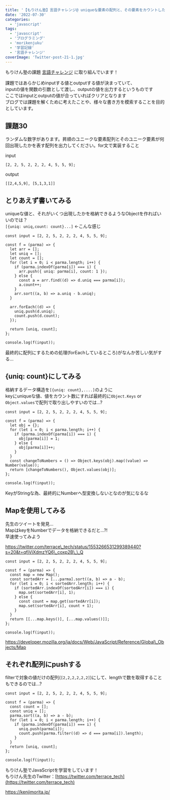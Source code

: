 ```yaml
---
title: '【もりけん塾】言語チャレンジ@￼uniqueな要素の配列と、その要素をカウントした配列をつくる'
date: '2022-07-30'
categories:
  - 'javascript'
tags:
  - 'javascript'
  - 'プログラミング'
  - 'morikenjuku'
  - '学習記録'
  - '言語チャレンジ'
coverImage: 'Twitter-post-21-1.jpg'
---
```


もりけん塾の課題 [言語チャレンジ](https://github.com/kenmori/handsonFrontend/blob/master/work/basic/Work.md) に取り組んでいます！

課題ではあらかじめinputする値とoutputする値が決まっていて、  
inputの値を関数の引数として渡し、outputの値を出力するというものです  
ここではinputとoutputの値が合っていればクリアとなります  
ブログでは課題を解くために考えたことや、様々な書き方を模索することを目的としています。

## 課題30

ランダムな数字があります。昇順のユニークな要素配列とそのユニーク要素が何回出現したかを表す配列を出力してください。for文で実装すること

input

```
[2, 2, 5, 2, 2, 2, 4, 5, 5, 9];
```

output

```
[[2,4,5,9], [5,1,3,1]]
```

## とりあえず書いてみる

uniqueな値と、それがいくつ出現したかを格納できるようなObjectを作ればいいのでは？  
`[{uniq: uniq,count: count}...]` ←こんな感じ

```
const input = [2, 2, 5, 2, 2, 2, 4, 5, 5, 9];

const f = (parma) => {
  let arr = [];
  let uniq = [];
  let count = [];
  for (let i = 0; i < parma.length; i++) {
    if (parma.indexOf(parma[i]) === i) {
      arr.push({ uniq: parma[i], count: 1 });
    } else {
      const a = arr.find((d) => d.uniq === parma[i]);
      a.count++;
    }
    arr.sort((a, b) => a.uniq - b.uniq);
  }

  arr.forEach((d) => {
    uniq.push(d.uniq);
    count.push(d.count);
  });

  return [uniq, count];
};

console.log(f(input));
```

最終的に配列にするための処理(forEachしているところ)がなんか苦しい気がする...

## {uniq: count}にしてみる

格納するデータ構造を`[{uniq: count},....]`のように  
keyにuniqueな値、値をカウント数にすれば最終的に`Object.Keys` or `Object.values`で配列で取り出しやすいのでは...?

```
const input = [2, 2, 5, 2, 2, 2, 4, 5, 5, 9];

const f = (parma) => {
  let obj = {};
  for (let i = 0; i < parma.length; i++) {
    if (parma.indexOf(parma[i]) === i) {
      obj[parma[i]] = 1;
    } else {
      obj[parma[i]]++;
    }
  }
  const changeToNumbers = () => Object.keys(obj).map((value) => Number(value));
  return [changeToNumbers(), Object.values(obj)];
};

console.log(f(input));
```

KeyがStringな為、最終的にNumberへ型変換しないとなのが気になるな

## Mapを使用してみる

先生のツイートを発見...  
MapはkeyをNumberでデータを格納できるだと...?!  
早速使ってみよう

https://twitter.com/terrace\_tech/status/1553266531299389440?s=20&t=qfjViXdmzYQ6\_coxp2B\_\_Q

```
const input = [2, 2, 5, 2, 2, 2, 4, 5, 5, 9];

const f = (parma) => {
  const map = new Map();
  const sortedArr = [...parma].sort((a, b) => a - b);
  for (let i = 0; i < sortedArr.length; i++) {
    if (sortedArr.indexOf(sortedArr[i]) === i) {
      map.set(sortedArr[i], 1);
    } else {
      const count = map.get(sortedArr[i]);
      map.set(sortedArr[i], count + 1);
    }
  }
  return [[...map.keys()], [...map.values()]];
};

console.log(f(input));
```

https://developer.mozilla.org/ja/docs/Web/JavaScript/Reference/Global\_Objects/Map

## それぞれ配列にpushする

filterで対象の値だけの配列(`[2,2,2,2,2,2]`)にして、lengthで数を取得することもできるのでは...?

```
const input = [2, 2, 5, 2, 2, 2, 4, 5, 5, 9];

const f = (parma) => {
  const count = [];
  const uniq = [];
  parma.sort((a, b) => a - b);
  for (let i = 0; i < parma.length; i++) {
    if (parma.indexOf(parma[i]) === i) {
      uniq.push(parma[i]);
      count.push(parma.filter((d) => d === parma[i]).length);
    }
  }
  return [uniq, count];
};

console.log(f(input));
```

もりけん塾でJavaScriptを学習をしています！  
もりけん先生のTwitter：[https://twitter.com/terrace_tech](https://twitter.com/terrace_tech)

https://kenjimorita.jp/
